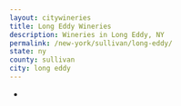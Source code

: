 ```yaml
---
layout: citywineries
title: Long Eddy Wineries
description: Wineries in Long Eddy, NY
permalink: /new-york/sullivan/long-eddy/
state: ny
county: sullivan
city: long eddy
---
```

-
